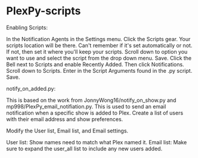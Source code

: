 # PlexPy-scripts

Enabling Scripts:

In the Notification Agents in the Settings menu. Click the Scripts gear. Your scripts location will be there. Can't remember if it's set automatically or not. If not, then set it where you'll keep your scripts. Scroll down to option you want to use and select the script from the drop down menu. Save. Click the Bell next to Scripts and enable Recently Added. Then click Notifications. Scroll down to Scripts. Enter in the Script Arguments found in the .py script. Save.

notify_on_added.py:

This is based on the work from JonnyWong16/notify_on_show.py and mp998/PlexPy_email_notifiation.py. This is used to send an email notification when a specific show is added to Plex. Create a list of users with their email address and show preferences.

Modify the User list, Email list, and Email settings.

User list: Show names need to match what Plex named it.
Email list: Make sure to expand the user_all list to include any new users added.

